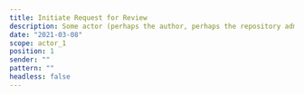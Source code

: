 ```yaml
---
title: Initiate Request for Review
description: Some actor (perhaps the author, perhaps the repository administrator) initiates a request for a review of a resource in the repository
date: "2021-03-08"
scope: actor_1
position: 1
sender: ""
pattern: ""
headless: false
---
```


